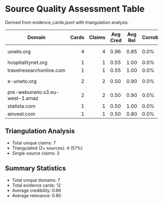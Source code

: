 # Source Quality Assessment Table

Derived from evidence_cards.jsonl with triangulation analysis.

| Domain | Cards | Claims | Avg Cred | Avg Rel | Corroboration | Providers |
|--------|------:|-------:|----------|---------|---------------|-----------|
| unwto.org | 4 | 4 | 0.96 | 0.85 | 0.0% | brave, serpapi |
| hospitalitynet.org | 1 | 1 | 0.55 | 1.00 | 0.0% | tavily |
| travelresearchonline.com | 1 | 1 | 0.55 | 1.00 | 0.0% | serper |
| e-unwto.org | 2 | 2 | 0.50 | 0.90 | 0.0% | brave, serpapi |
| pre-webunwto.s3.eu-west-1.amaz | 2 | 2 | 0.50 | 0.90 | 0.0% | serper, serpapi |
| statista.com | 1 | 1 | 0.50 | 1.00 | 0.0% | serpapi |
| ainvest.com | 1 | 1 | 0.50 | 0.80 | 0.0% | tavily |

## Triangulation Analysis
- Total unique claims: 7
- Triangulated (2+ sources): 4 (57%)
- Single-source claims: 3

## Summary Statistics
- Total unique domains: 7
- Total evidence cards: 12
- Average credibility: 0.66
- Average relevance: 0.90